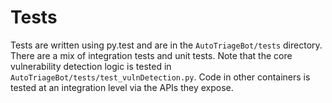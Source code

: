 # Tests

Tests are written using py.test and are in the `AutoTriageBot/tests` directory. There are a mix of integration tests and unit tests. Note that the core vulnerability detection logic is tested in `AutoTriageBot/tests/test_vulnDetection.py`. Code in other containers is tested at an integration level via the APIs they expose. 

